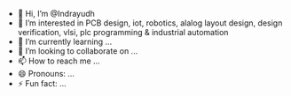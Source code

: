 - 👋 Hi, I’m @Indrayudh
- 👀 I’m interested in PCB design, iot, robotics, alalog layout design, design verification, vlsi, plc programming & industrial automation
- 🌱 I’m currently learning ...
- 💞️ I’m looking to collaborate on ...
- 📫 How to reach me ...
- 😄 Pronouns: ...
- ⚡ Fun fact: ...

<!---
indrayudh23/indrayudh23 is a ✨ special ✨ repository because its `README.md` (this file) appears on your GitHub profile.
You can click the Preview link to take a look at your changes.
--->
